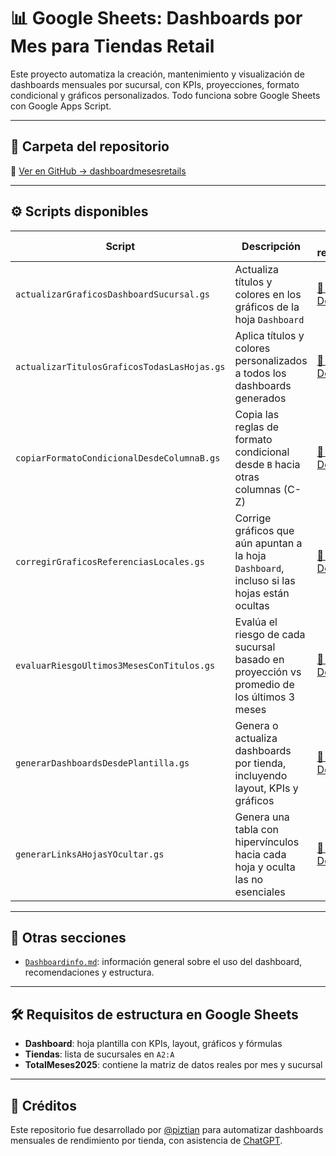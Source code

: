 # 📊 Google Sheets: Dashboards por Mes para Tiendas Retail

Este proyecto automatiza la creación, mantenimiento y visualización de dashboards mensuales por sucursal, con KPIs, proyecciones, formato condicional y gráficos personalizados. Todo funciona sobre Google Sheets con Google Apps Script.

---

## 📁 Carpeta del repositorio

🔗 [Ver en GitHub → dashboardmesesretails](https://github.com/piztian/googlesheets/tree/main/dashboardmesesretails)

---

## ⚙️ Scripts disponibles

| Script                                                        | Descripción                                                                                     | Archivos relacionados                                                                 |
|---------------------------------------------------------------|--------------------------------------------------------------------------------------------------|----------------------------------------------------------------------------------------|
| `actualizarGraficosDashboardSucursal.gs`                     | Actualiza títulos y colores en los gráficos de la hoja `Dashboard`                              | [🔧 Código](./actualizarGraficosDashboardSucursal.gs) · [📄 Doc](./actualizarGraficosDashboardSucursal.md) |
| `actualizarTitulosGraficosTodasLasHojas.gs`                  | Aplica títulos y colores personalizados a todos los dashboards generados                        | [🔧 Código](./actualizarTitulosGraficosTodasLasHojas.gs) · [📄 Doc](./actualizarTitulosGraficosTodasLasHojas.md) |
| `copiarFormatoCondicionalDesdeColumnaB.gs`                   | Copia las reglas de formato condicional desde `B` hacia otras columnas (C-Z)                    | [🔧 Código](./copiarFormatoCondicionalDesdeColumnaB.gs) · [📄 Doc](./copiarFormatoCondicionalDesdeColumnaB.md) |
| `corregirGraficosReferenciasLocales.gs`                      | Corrige gráficos que aún apuntan a la hoja `Dashboard`, incluso si las hojas están ocultas      | [🔧 Código](./corregirGraficosReferenciasLocales.gs) · [📄 Doc](./corregirGraficosReferenciasLocales.md) |
| `evaluarRiesgoUltimos3MesesConTitulos.gs`                    | Evalúa el riesgo de cada sucursal basado en proyección vs promedio de los últimos 3 meses       | [🔧 Código](./evaluarRiesgoUltimos3MesesConTitulos.gs) · [📄 Doc](./evaluarRiesgoUltimos3MesesConTitulos.md) |
| `generarDashboardsDesdePlantilla.gs`                         | Genera o actualiza dashboards por tienda, incluyendo layout, KPIs y gráficos                     | [🔧 Código](./generarDashboardsDesdePlantilla.gs) · [📄 Doc](./generarDashboardsDesdePlantilla.md) |
| `generarLinksAHojasYOcultar.gs`                              | Genera una tabla con hipervínculos hacia cada hoja y oculta las no esenciales                   | [🔧 Código](./generarLinksAHojasYOcultar.gs) · [📄 Doc](./generarLinksAHojasYOcultar.md) |

---

## 🧾 Otras secciones

- [`Dashboardinfo.md`](./Dashboardinfo.md): información general sobre el uso del dashboard, recomendaciones y estructura.

---

## 🛠️ Requisitos de estructura en Google Sheets

- **Dashboard**: hoja plantilla con KPIs, layout, gráficos y fórmulas
- **Tiendas**: lista de sucursales en `A2:A`
- **TotalMeses2025**: contiene la matriz de datos reales por mes y sucursal

---

## 📄 Créditos

Este repositorio fue desarrollado por [@piztian](https://github.com/piztian) para automatizar dashboards mensuales de rendimiento por tienda, con asistencia de [ChatGPT](https://chat.openai.com/).


